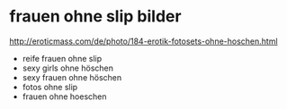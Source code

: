 # frauen ohne slip bilder

http://eroticmass.com/de/photo/184-erotik-fotosets-ohne-hoschen.html

* reife frauen ohne slip
* sexy girls ohne höschen
* sexy frauen ohne höschen
* fotos ohne slip
* frauen ohne hoeschen
